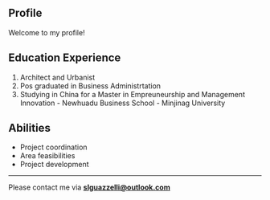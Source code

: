 ## Profile
Welcome to my profile!
## Education Experience
1. Architect and Urbanist
2. Pos graduated in Business Administrtation
3. Studying in China for a Master in Empreuneurship and Management Innovation  - Newhuadu Business School - Minjinag University
## Abilities
- Project coordination
- Area feasibilities
- Project development
---------------------------------------------------------------------------------------------------------------------------------
Please contact me via **slguazzelli@outlook.com**
